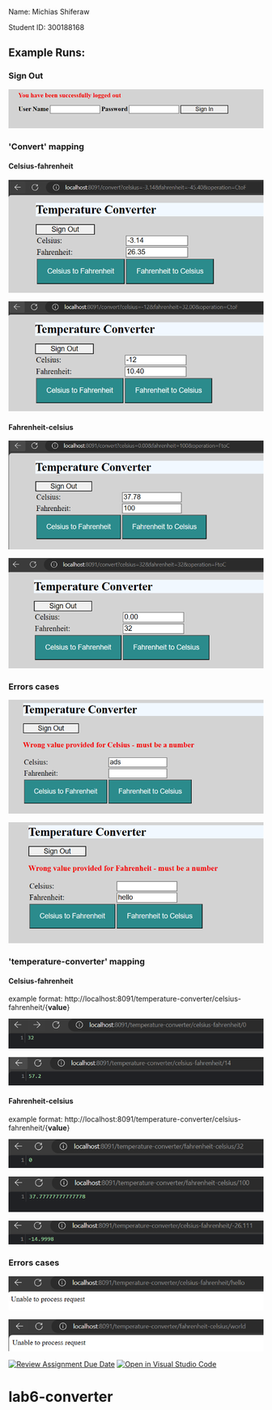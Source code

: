 
Name: Michias Shiferaw

Student ID: 300188168


## Example Runs:


### Sign Out

![example1](assets/signout.png)

### 'Convert' mapping 

#### Celsius-fahrenheit

![example0](assets/cel-fah-example3.png)

![example1](assets/cel-fah-example4.png)


#### Fahrenheit-celsius

![example1](assets/fah-cel-example4.png)

![example1](assets/fah-cel-example5.png)


### Errors cases

![example0](assets/cel-fah-error2.png)

![example1](assets/fah-cel-error2.png)


### 'temperature-converter' mapping

#### Celsius-fahrenheit

example format: http://localhost:8091/temperature-converter/celsius-fahrenheit/{**value**}

![example0](assets/cel-fah-example0.png)

![example1](assets/cel-fah-example1.png)


#### Fahrenheit-celsius

example format: http://localhost:8091/temperature-converter/celsius-fahrenheit/{**value**}

![example0](assets/fah-cel-example0.png)

![example1](assets/fah-cel-example1.png)

![example1](assets/fah-cel-example2.png)

### Errors cases

![example0](assets/cel-fah-error.png)

![example1](assets/fah-cel-error.png)


[![Review Assignment Due Date](https://classroom.github.com/assets/deadline-readme-button-24ddc0f5d75046c5622901739e7c5dd533143b0c8e959d652212380cedb1ea36.svg)](https://classroom.github.com/a/glBt1ZQr)
[![Open in Visual Studio Code](https://classroom.github.com/assets/open-in-vscode-718a45dd9cf7e7f842a935f5ebbe5719a5e09af4491e668f4dbf3b35d5cca122.svg)](https://classroom.github.com/online_ide?assignment_repo_id=12834194&assignment_repo_type=AssignmentRepo)



# lab6-converter
